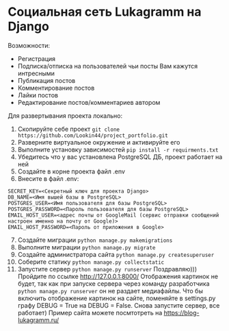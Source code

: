 # Социальная сеть Lukagramm на Django

Возможности:
- Регистрация
- Подписка/отписка на пользователей чьи посты Вам кажутся интресными
- Публикация постов
- Комментирование постов
- Лайки постов
- Редактирование постов/комментариев автором

Для развертывания проекта локально:
1. Скопируйте себе проект ```git clone https://github.com/Lookin44/project_portfolio.git```
2. Разверните виртуальное окружение и активируйте его
3. Выполните установку зависимостей ```pip install -r requirments.txt```
4. Убедитесь что у вас установлена PostgreSQL ДБ, проект работает на ней
5. Создайте в корне проекта файл .env
6. Внесите в файл .env:
```
SECRET_KEY=<Секретный ключ для проекта Django>
DB_NAME=<Имя вышей базы в PostgreSQL>
POSTGRES_USER=<Имя пользователя для базы PostgreSQL>
POSTGRES_PASSWORD=<Пароль пользователя для базы PostgreSQL>
EMAIL_HOST_USER=<адрес почты от GoogleMail (сервис отправки сообщений настроен именно на почту от Google)>
EMAIL_HOST_PASSWORD=<Пароль от приложения в Google>
```
7. Создайте миграции ```python manage.py makemigrations```
8. Выполните миграции ```python manage.py migrate```
9. Создайте администратора сайта ```python manage.py createsuperuser```
10. Соберите статику ```python manage.py collectstatic```
11. Запустите сервер ```python manage.py runserver```
Поздравляю))) Пройдите по ссылке http://127.0.0.1:8000/
Отображения картинок не будет, так как при запуске сервера через команду разработчика ```python manage.py runserver``` он не раздает медиафайлы.
Что бы включить отображение картинок на сайте, поменяйте в settings.py графу DEBUG = True на DEBUG = False. Снова запустите сервер, все работает)
Пример сайта можете посмтотреть на https://blog-lukagramm.ru/
